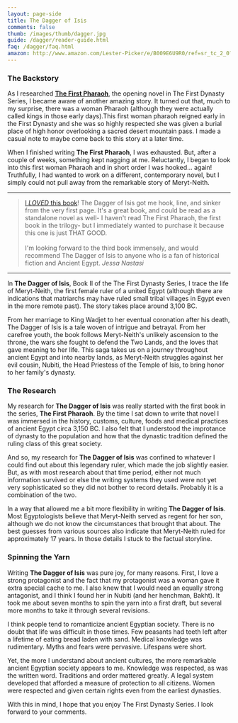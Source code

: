 ```yaml
---
layout: page-side
title: The Dagger of Isis
comments: false
thumb: /images/thumb/dagger.jpg
guide: /dagger/reader-guide.html
faq: /dagger/faq.html
amazon: http://www.amazon.com/Lester-Picker/e/B009E6U9R0/ref=sr_tc_2_0?qid=1355508212&sr=1-2-ent
---
```

### The Backstory

As I researched [**The First Pharaoh**](/pharaoh/), the opening novel in The First Dynasty Series, I became aware of another amazing story. It turned out that, much to my surprise, there was a woman Pharaoh (although they were actually called kings in those early days).This first woman pharaoh reigned early in the First Dynasty and she was so highly respected she was given a burial place of high honor overlooking a sacred desert mountain pass. I made a casual note to maybe come back to this story at a later time. 

When I finished writing **The First Pharaoh**, I was exhausted. But, after a couple of weeks, something kept nagging at me. Reluctantly, I began to look into this first woman Pharaoh and in short order I was hooked… again! Truthfully, I had wanted to work on a different, contemporary novel, but I simply could not pull away from the remarkable story of Meryt-Neith. 

---

> [I *LOVED* this book](http://www.goodreads.com/review/show/559527698)! The Dagger of Isis got me hook, line, and sinker from the very first page. It's a great book, and could be read as a standalone novel as well- I haven't read The First Pharaoh, the first book in the trilogy- but I immediately wanted to purchase it because this one is just THAT GOOD. <br><br>I'm looking forward to the third book immensely, and would recommend The Dagger of Isis to anyone who is a fan of historical fiction and Ancient Egypt. <cite>Jessa Nastasi</cite>

---

In **The Dagger of Isis**, Book II of the The First Dynasty Series, I trace the life of Meryt-Neith, the first female ruler of a united Egypt (although there are indications that matriarchs may have ruled small tribal villages in Egypt even in the more remote past). The story takes place around 3,100 BC. 

From her marriage to King Wadjet to her eventual coronation after his death, The Dagger of Isis is a tale woven of intrigue and betrayal. From her carefree youth, the book follows Meryt-Neith's unlikely ascension to the throne, the wars she fought to defend the Two Lands, and the loves that gave meaning to her life. This saga takes us on a journey throughout ancient Egypt and into nearby lands, as Meryt-Neith struggles against her evil cousin, Nubiti, the Head Priestess of the Temple of Isis, to bring honor to her family's dynasty.

### The Research

My research for **The Dagger of Isis** was really started with the first book in the series, **The First Pharaoh**. By the time I sat down to write that novel I was immersed in the history, customs, culture, foods and medical practices of ancient Egypt circa 3,150 BC. I also felt that I understood the improtance of dynasty to the population and how that the dynastic tradition defined the ruling class of this great society. 

And so, my research for **The Dagger of Isis** was confined to whatever I could find out about this legendary ruler, which made the job slightly easier. But, as with most research about that time period, either not much information survived or else the writing systems they used were not yet very sophisticated so they did not bother to record details. Probably it is a combination of the two. 

In a way that allowed me a bit more flexibility in writing **The Dagger of Isis**. Most Egyptologists believe that Meryt-Neith served as regent for her son, although we do not know the circumstances that brought that about. The best guesses from various sources also indicate that Meryt-Neith ruled for approximately 17 years. In those details I stuck to the factual storyline. 

### Spinning the Yarn

Writing **The Dagger of Isis** was pure joy, for many reasons. First, I love a strong protagonist and the fact that my protagonist was a woman gave it extra special cache to me. I also knew that I would need an equally strong antagonist, and I think I found her in Nubiti (and her henchman, Bakht). It took me about seven months to spin the yarn into a first draft, but several more months to take it through several revisions. 

I think people tend to romanticize ancient Egyptian society. There is no doubt that life was difficult in those times. Few peasants had teeth left after a lifetime of eating bread laden with sand. Medical knowledge was rudimentary. Myths and fears were pervasive. Lifespans were short. 

Yet, the more I understand about ancient cultures, the more remarkable ancient Egyptian society appears to me. Knowledge was respected, as was the written word. Traditions and order mattered greatly. A legal system developed that afforded a measure of protection to all citizens. Women were respected and given certain rights even from the earliest dynasties. 

With this in mind, I hope that you enjoy The First Dynasty Series. I look forward to your comments. 